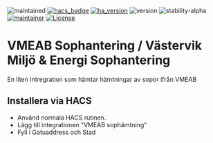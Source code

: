![maintained](https://img.shields.io/maintenance/yes/2023.svg)
[![hacs_badge](https://img.shields.io/badge/hacs-default-green.svg)](https://github.com/custom-components/hacs)
[![ha_version](https://img.shields.io/badge/home%20assistant-2023.10%2B-green.svg)](https://www.home-assistant.io)
![version](https://img.shields.io/badge/version-1.0.1-green.svg)
![stability-alpha](https://img.shields.io/badge/stability-stable-green.svg)
[![maintainer](https://img.shields.io/badge/maintainer-nightcbis-blue.svg)](https://github.com/DSorlov)
[![License](https://img.shields.io/badge/License-Apache%202.0-blue.svg)](https://opensource.org/licenses/Apache-2.0)

VMEAB Sophantering / Västervik Miljö & Energi Sophantering
============================================

En liten Intregration som hämtar hämtningar av sopor ifrån VMEAB

## Installera via HACS
* Använd normala HACS rutinen.
* Lägg till integrationen "VMEAB sophämtning"
* Fyll i Gatuaddress och Stad
